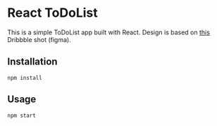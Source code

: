 # React ToDoList

This is a simple ToDoList app built with React.
Design is based on [this](https://www.figma.com/file/usqAh1FfAVsiGIbSKUKyQ7/Disy-%E2%80%94-Preview-1.1?node-id=346%3A5045) Dribbble shot (figma).



## Installation
    
    npm install
    
## Usage
    
    npm start
    
